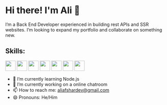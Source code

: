 # Hi there! I'm Ali 👋

I’m a Back End Developer experienced in building rest APIs and SSR websites. I’m looking to expand my portfolio and collaborate on something new.

## Skills:
<p align="left">
  <img height="32" width="32" src="https://cdn.simpleicons.org/nodedotjs/#339933" />
  
  <img height="32" width="32" src="https://cdn.simpleicons.org/express/#ffffff" />
  
  <img height="32" width="32" src="https://cdn.simpleicons.org/mongodb/#47A248" />
  
  <img height="32" width="32" src="https://cdn.simpleicons.org/javascript/#F7DF1E" />
  
  <img height="32" width="32" src="https://cdn.simpleicons.org/html5/#E34F26" />
  
  <img height="32" width="32" src="https://cdn.simpleicons.org/css3/#1572B6" />
  
  <img height="32" width="32" src="https://cdn.simpleicons.org/javascript/#F7DF1E" />
  
</p>


- 🌱 I’m currently learning Node.js
- 🔭 I’m currently working on a online chatroom
- 📫 How to reach me: aliafshardev@gmail.com
- 😄 Pronouns: He/Him
<!--
**AfsharDev/AfsharDev** is a ✨ _special_ ✨ repository because its `README.md` (this file) appears on your GitHub profile.

Here are some ideas to get you started:

- 🔭 I’m currently working on ...
- 🌱 I’m currently learning ...
- 👯 I’m looking to collaborate on ...
- 🤔 I’m looking for help with ...
- 💬 Ask me about ...
- 📫 How to reach me: ...
- 😄 Pronouns: ...
- ⚡ Fun fact: ...
-->

